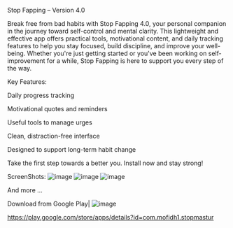 Stop Fapping – Version 4.0

Break free from bad habits with Stop Fapping 4.0, your personal companion in the journey toward self-control and mental clarity.
This lightweight and effective app offers practical tools, motivational content, and daily tracking features to help you stay focused, build discipline, and improve your well-being. Whether you're just getting started or you've been working on self-improvement for a while, Stop Fapping is here to support you every step of the way.

Key Features:

Daily progress tracking

Motivational quotes and reminders

Useful tools to manage urges

Clean, distraction-free interface

Designed to support long-term habit change

Take the first step towards a better you. Install now and stay strong!

ScreenShots:
![image](https://github.com/user-attachments/assets/48378a82-5d13-43f0-af95-2d2a520fb555)
![image](https://github.com/user-attachments/assets/4aef848a-52e6-4de9-8f0e-7ea8030a446f)
![image](https://github.com/user-attachments/assets/be2e60ff-3435-420d-97fb-623d085da645)

And more ...

Download from Google Play| 
![image](https://github.com/user-attachments/assets/bae50770-b59d-4f47-8241-a24ebe60356b)

https://play.google.com/store/apps/details?id=com.mofidh1.stopmastur
